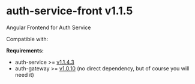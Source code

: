 # auth-service-front v1.1.5

Angular Frontend for Auth Service 

Compatible with:

**Requirements:**

- auth-service >= [v1.1.4.3](https://github.com/CurtisNewbie/auth-service/tree/v1.1.4.3)
- auth-gateway >= [v1.0.10](https://github.com/CurtisNewbie/auth-gateway/tree/v1.0.10) (no direct dependency, but of course you will need it)
